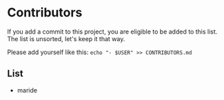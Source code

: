 # Contributors

If you add a commit to this project, you are eligible to be added to this list.
The list is unsorted, let's keep it that way.

Please add yourself like this: `echo "- $USER" >> CONTRIBUTORS.md`

## List

- maride
